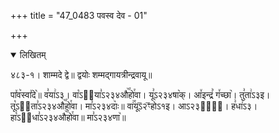 +++
title = "47_0483 पवस्व देव - 01"

+++
<details open><summary>लिखितम्</summary>

४८३-१। शाम्मदे द्वे॥ द्वयोः शम्मद्गायत्रीन्द्रवायू॥

पा꣤व꣥स्वा꣤दे꣥॥ व꣣या꣢ऽ३। वा꣡ऽ२᳐या꣣ऽ२३४औ꣥꣯हो꣯वा। यू꣣ऽ२३४षा꣥क्। आ꣤इन्द्रं꣥ ग꣤च्छा꣥। तु꣣ता꣢ऽ३इ। तू꣡ऽ२᳐ता꣣ऽ२३४औ꣥꣯हो꣯वा। मा꣣ऽ२३४दाः꣥॥ वा꣢꣯यूऽ᳒२ꣳ᳒होऽ१इ। आऽ२३रो꣢᳐। ह꣣धा꣢ऽ३। हा꣡ऽ२᳐धा꣣ऽ२३४औ꣥꣯हो꣯वा॥ मा꣣ऽ२३४णा꣥॥
</details>